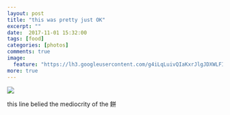 ```yaml
---
layout: post
title: "this was pretty just OK"
excerpt: ""
date:  2017-11-01 15:32:00
tags: [food]
categories: [photos]
comments: true
image:
  feature: "https://lh3.googleusercontent.com/g4iLqLuivQIaKxrJlgJDXWLFIURwxHf_yHuh_1GERNPvCvJq2jybxnNMXPYW1jNUsO9003Oe9xk0pYIA3dtMbWlbzeFpNGUQ1TGM3hGA_QExv3KvfRrABe-Lmwsz8u_vQfnsgcGoZ5jkwu3k_cNs1_IFrXOXsr5BgISiiPgN0SuT-bRwPV1qSocOfJQ8E4NLyaNQiYEXrrU20K_nfhzVsYOk86wnfVOZMLPmLEkQu0TKwu1f0-h_JafR-lavz2_K28NE5gscZI27g7L4tTj71AAG1GEJ07QUtY8IJXRJw50sR1xrJ9GUiz9Mb4znNn3pWjhZtc0pK68q3w-Ip-k-R9YddU86idpHiLWsAVs3uQ8NPsOt509keJkG8Wcgr08_ipskFCiF3Wg7WPsK2GY_Dla2ZE7ggxQMlB-Z5AL-skUJivwJBmG1mVJ64Zs14m6AN3VEiRRSTRiDixb6th0XxDpfuCAEveu1wssgyuNcNSxRKBXtt-029vNqvHzoKTLc7q-4Zmeui6t5p5DVVMhuP2wQpx7aQ328dkXuN6_CXIRuNQAjKR4qHdnHWJgUw_FmxTldSn7IdVCuxEMqJj1e3Xf3pDYUe_WHcgPN1WfMhSIfElsmtwRZVaWLxk4ocofNY45sHnlsmyZxgYmXX9bUDpD1tHB_EyBEnd4C=w856-h1518-no"
more: true
---
```


<img src="https://lh3.googleusercontent.com/l9lmgDKPlOPy6mF83A9bjJB5EfrVX9i3C-5nDU8NtNgW5siX4aD2Gl2KtgKXTA-GIzfhUN36sMDNxZyuRs1Dr9JBPPIe1Ohin4VZbenj5qdaS_McvNHRuMzocMRpK6-WObqd9dUy0OuaLsP9Jq06V5Gw0HWWut-llRW5kr3vMHsmN98BWrhIR1ujuEYHpy1ZiXqSPclR6rg_2fo91K-snoa2b5mwGEZ0IR7DDTFtbNUHrCP9Dq66AqDb9aqaWJrESwsHRdP6ti5tLuddaATZmxJqJtF3V86nfBUmNQAXf7oUNh6yV1onpJ8Xh_tw_75NkgK3lI1KACaY8wJ3rhOMPieIv4S0Hehui_7vx4zieREHomY2n7f7C6RvVfv3LFZZhzbkZ_5vDA_0j98icE2rq79P65ZcS4RaGBCWmHEsz0i8PCjxTv7Px5NGBF1mHddyNqTevPtVyEUqFqW8wEW5adiF_gU0sc-dlntS7Er-ytqSTB9v9ruafZlWpUWTI5ZQx_onEBYuvXyFOTLThJ8dyEvXSKZJs6YTj-vw0c5hOVU4-SHaSE26Eu1nc0XiIHSsblAGEpbOgg6DQEXYYc9vlbphkLQjMOUbYvS5wYINmodt76bH8fz4hpCoTZq9AyzA0t3ixV8JRcAcNZJa317Eayz0GjnDwm6_HgIN=w1140-h1518-no">

this line belied the mediocrity of the 餅